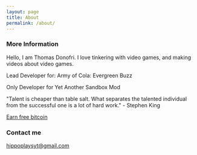 ```yaml
---
layout: page
title: About
permalink: /about/
---
```


### More Information

Hello, I am Thomas Donofri. I love tinkering with video games, and making videos about video games.

Lead Developer for: Army of Cola: Evergreen Buzz

Only Developer for Yet Another Sandbox Mod

"Talent is cheaper than table salt. What separates the talented individual from the successful one is a lot of hard work." - Stephen King

 <a href="http://www.freebiebitcoin.com">Earn free bitcoin</a>

### Contact me

[hippoplaysyt@gmail.com](mailto:hippoplaysyt@gmail.com)
